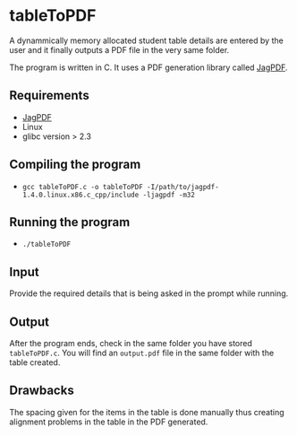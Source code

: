 # tableToPDF

A dynammically memory allocated student table details are entered by the user and it finally outputs a PDF file in the very same folder.

The program is written in C. It uses a PDF generation library called [JagPDF](http://www.jagpdf.org/).

## Requirements

* [JagPDF](http://www.jagpdf.org/downloads/releases/1.4.0/linux/jagpdf-1.4.0.linux.x86.c_cpp.tar.bz2)
* Linux
* glibc version > 2.3

## Compiling the program

* `gcc tableToPDF.c -o tableToPDF -I/path/to/jagpdf-1.4.0.linux.x86.c_cpp/include -ljagpdf -m32`

## Running the program

* `./tableToPDF`

## Input

Provide the required details that is being asked in the prompt while running. 

## Output

After the program ends, check in the same folder you have stored `tableToPDF.c`. You will find an `output.pdf` file in the same folder with the table created.

## Drawbacks

The spacing given for the items in the table is done manually thus creating alignment problems in the table in the PDF generated.
